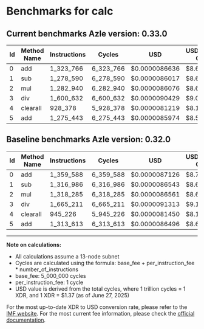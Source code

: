 # Benchmarks for calc

## Current benchmarks Azle version: 0.33.0
| Id | Method Name | Instructions | Cycles | USD | USD/Million Calls | Change |
|-----------|-------------|------------|--------|-----|--------------|-------|
| 0 | add | 1_323_766 | 6_323_766 | $0.0000086636 | $8.66 | <font color="green">-35_822</font> |
| 1 | sub | 1_278_590 | 6_278_590 | $0.0000086017 | $8.60 | <font color="green">-38_396</font> |
| 2 | mul | 1_282_940 | 6_282_940 | $0.0000086076 | $8.60 | <font color="green">-35_345</font> |
| 3 | div | 1_600_632 | 6_600_632 | $0.0000090429 | $9.04 | <font color="green">-64_579</font> |
| 4 | clearall | 928_378 | 5_928_378 | $0.0000081219 | $8.12 | <font color="green">-16_848</font> |
| 5 | add | 1_275_443 | 6_275_443 | $0.0000085974 | $8.59 | <font color="green">-38_170</font> |

## Baseline benchmarks Azle version: 0.32.0
| Id | Method Name | Instructions | Cycles | USD | USD/Million Calls |
|-----------|-------------|------------|--------|-----|--------------|
| 0 | add | 1_359_588 | 6_359_588 | $0.0000087126 | $8.71 |
| 1 | sub | 1_316_986 | 6_316_986 | $0.0000086543 | $8.65 |
| 2 | mul | 1_318_285 | 6_318_285 | $0.0000086561 | $8.65 |
| 3 | div | 1_665_211 | 6_665_211 | $0.0000091313 | $9.13 |
| 4 | clearall | 945_226 | 5_945_226 | $0.0000081450 | $8.14 |
| 5 | add | 1_313_613 | 6_313_613 | $0.0000086496 | $8.64 |



---

**Note on calculations:**
- All calculations assume a 13-node subnet
- Cycles are calculated using the formula: base_fee + per_instruction_fee \* number_of_instructions
- base_fee: 5_000_000 cycles
- per_instruction_fee: 1 cycle
- USD value is derived from the total cycles, where 1 trillion cycles = 1 XDR, and 1 XDR = $1.37 (as of June 27, 2025)

For the most up-to-date XDR to USD conversion rate, please refer to the [IMF website](https://www.imf.org/external/np/fin/data/rms_sdrv.aspx).
For the most current fee information, please check the [official documentation](https://internetcomputer.org/docs/references/cycles-cost-formulas).